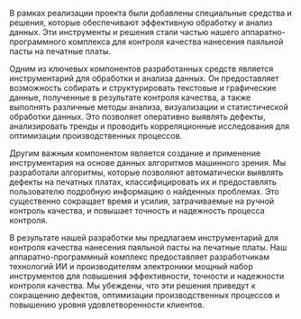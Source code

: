 В рамках реализации проекта были добавлены специальные средства и решения, которые обеспечивают эффективную обработку и анализ данных. Эти инструменты и решения стали частью нашего аппаратно-программного комплекса для контроля качества нанесения паяльной пасты на печатные платы.

Одним из ключевых компонентов разработанных средств является инструментарий для обработки и анализа данных. Он предоставляет возможность собирать и структурировать текстовые и графические данные, полученные в результате контроля качества, а также выполнять различные методы анализа, визуализации и статистической обработки данных. Это позволяет оперативно выявлять дефекты, анализировать тренды и проводить корреляционные исследования для оптимизации производственных процессов.

Другим важным компонентом является создание и применение инструментария на основе данных алгоритмов машинного зрения. Мы разработали алгоритмы, которые позволяют автоматически выявлять дефекты на печатных платах, классифицировать их и предоставлять пользователю подробную информацию о найденных проблемах. Это существенно сокращает время и усилия, затрачиваемые на ручной контроль качества, и повышает точность и надежность процесса контроля.

В результате нашей разработки мы предлагаем инструментарий для контроля качества нанесения паяльной пасты на печатные платы. Наш аппаратно-программный комплекс предоставляет разработчикам технологий ИИ и производителям электроники мощный набор инструментов для повышения эффективности, точности и надежности контроля качества. Мы убеждены, что эти решения приведут к сокращению дефектов, оптимизации производственных процессов и повышению уровня удовлетворенности клиентов.
